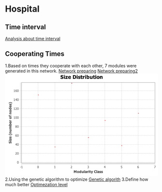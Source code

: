 # Hospital
## Time interval
[Analysis about time interval](https://github.com/xinchen201795/Hospital/blob/master/1.Analysis%20about%20Time%20Interval.ipynb)
## Cooperating Times
1.Based on times they cooperate with each other, 7 modules were generated in this network.
[Network preparing](https://github.com/xinchen201795/Hospital/blob/master/2.Network_1.ipynb)
[Network preparing2](https://github.com/xinchen201795/Hospital/blob/master/3.Network_2.ipynb)
![Network](https://github.com/xinchen201795/Hospital/blob/master/communities-size-distribution.png)
2.Using the genetic algorithm to optimize
[Genetic algorith](https://github.com/xinchen201795/Hospital/blob/master/4.Genetic_algorithm_optimization%20.ipynb)
3.Define how much better
[Optimezation level](https://github.com/xinchen201795/Hospital/blob/master/5.Join_the_data.ipynb)
